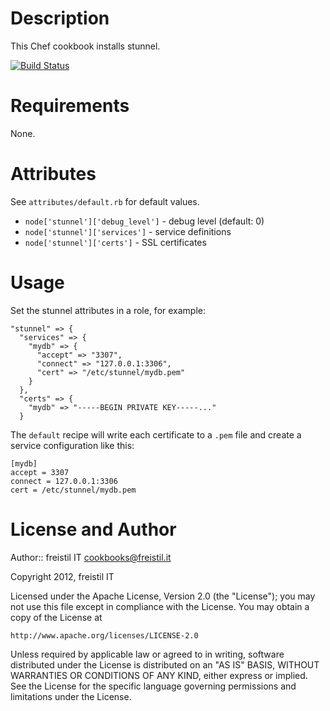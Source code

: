 Description
===========

This Chef cookbook installs stunnel. 

[![Build Status](https://secure.travis-ci.org/freistil/chef-stunnel.png)](http://travis-ci.org/freistil/chef-stunnel)


Requirements
============

None.


Attributes
==========

See `attributes/default.rb` for default values.

* `node['stunnel']['debug_level']` - debug level (default: 0)
* `node['stunnel']['services']` - service definitions
* `node['stunnel']['certs']` - SSL certificates


Usage
=====

Set the stunnel attributes in a role, for example:

    "stunnel" => {
      "services" => {
        "mydb" => {
          "accept" => "3307",
          "connect" => "127.0.0.1:3306",
          "cert" => "/etc/stunnel/mydb.pem"
        }
      },
      "certs" => {
        "mydb" => "-----BEGIN PRIVATE KEY-----..."
      }

The `default` recipe will write each certificate to a `.pem` file and create a service configuration like this:

    [mydb]
    accept = 3307
    connect = 127.0.0.1:3306
    cert = /etc/stunnel/mydb.pem


License and Author
==================

Author:: freistil IT <cookbooks@freistil.it>

Copyright 2012, freistil IT

Licensed under the Apache License, Version 2.0 (the "License");
you may not use this file except in compliance with the License.
You may obtain a copy of the License at

    http://www.apache.org/licenses/LICENSE-2.0

Unless required by applicable law or agreed to in writing, software
distributed under the License is distributed on an "AS IS" BASIS,
WITHOUT WARRANTIES OR CONDITIONS OF ANY KIND, either express or implied.
See the License for the specific language governing permissions and
limitations under the License.

